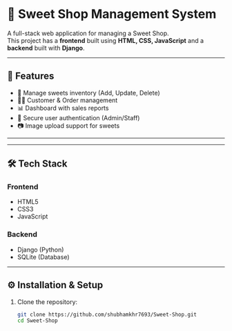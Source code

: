 # 🍬 Sweet Shop Management System

A full-stack web application for managing a Sweet Shop.  
This project has a **frontend** built using **HTML, CSS, JavaScript** and a **backend** built with **Django**.

---

## 🚀 Features
- 🛒 Manage sweets inventory (Add, Update, Delete)
- 👨‍💼 Customer & Order management
- 📊 Dashboard with sales reports
- 🔐 Secure user authentication (Admin/Staff)
- 📷 Image upload support for sweets

---


---

## 🛠️ Tech Stack
### Frontend
- HTML5  
- CSS3  
- JavaScript  

### Backend
- Django (Python)  
- SQLite (Database)  

---

## ⚙️ Installation & Setup

1. Clone the repository:
   ```bash
   git clone https://github.com/shubhamkhr7693/Sweet-Shop.git
   cd Sweet-Shop
